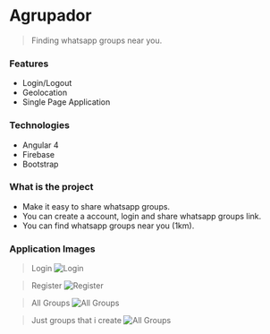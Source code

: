# Agrupador

> Finding whatsapp groups near you.

### Features
- Login/Logout
- Geolocation
- Single Page Application

### Technologies
- Angular 4 
- Firebase
- Bootstrap

### What is the project
- Make it easy to share whatsapp groups.
- You can create a account, login and share whatsapp groups link.
- You can find whatsapp groups near you (1km). 

### Application Images

> Login
![Login](https://preview.ibb.co/j9DRun/login.png)

> Register
![Register](https://preview.ibb.co/f3MeEn/register.png)

> All Groups
![All Groups](https://preview.ibb.co/hrHVLS/all_groups.png)

> Just groups that i create
![All Groups](https://preview.ibb.co/i69hZn/my_groups.png)